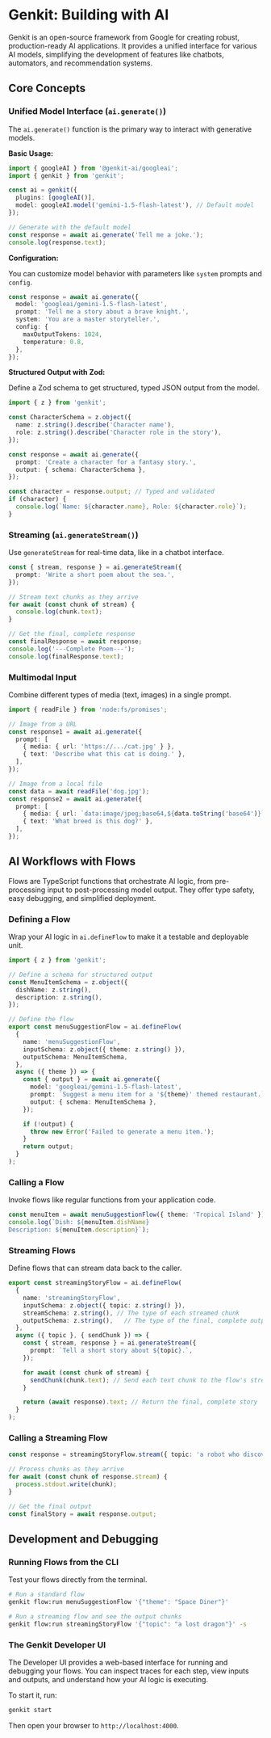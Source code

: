 # Genkit: Building with AI

Genkit is an open-source framework from Google for creating robust, production-ready AI applications. It provides a unified interface for various AI models, simplifying the development of features like chatbots, automators, and recommendation systems.

## Core Concepts

### Unified Model Interface (`ai.generate()`)

The `ai.generate()` function is the primary way to interact with generative models.

**Basic Usage:**

```typescript
import { googleAI } from '@genkit-ai/googleai';
import { genkit } from 'genkit';

const ai = genkit({
  plugins: [googleAI()],
  model: googleAI.model('gemini-1.5-flash-latest'), // Default model
});

// Generate with the default model
const response = await ai.generate('Tell me a joke.');
console.log(response.text);
```

**Configuration:**

You can customize model behavior with parameters like `system` prompts and `config`.

```typescript
const response = await ai.generate({
  model: 'googleai/gemini-1.5-flash-latest',
  prompt: 'Tell me a story about a brave knight.',
  system: 'You are a master storyteller.',
  config: {
    maxOutputTokens: 1024,
    temperature: 0.8,
  },
});
```

**Structured Output with Zod:**

Define a Zod schema to get structured, typed JSON output from the model.

```typescript
import { z } from 'genkit';

const CharacterSchema = z.object({
  name: z.string().describe('Character name'),
  role: z.string().describe('Character role in the story'),
});

const response = await ai.generate({
  prompt: 'Create a character for a fantasy story.',
  output: { schema: CharacterSchema },
});

const character = response.output; // Typed and validated
if (character) {
  console.log(`Name: ${character.name}, Role: ${character.role}`);
}
```

### Streaming (`ai.generateStream()`)

Use `generateStream` for real-time data, like in a chatbot interface.

```typescript
const { stream, response } = ai.generateStream({
  prompt: 'Write a short poem about the sea.',
});

// Stream text chunks as they arrive
for await (const chunk of stream) {
  console.log(chunk.text);
}

// Get the final, complete response
const finalResponse = await response;
console.log('---Complete Poem---');
console.log(finalResponse.text);
```

### Multimodal Input

Combine different types of media (text, images) in a single prompt.

```typescript
import { readFile } from 'node:fs/promises';

// Image from a URL
const response1 = await ai.generate({
  prompt: [
    { media: { url: 'https://.../cat.jpg' } },
    { text: 'Describe what this cat is doing.' },
  ],
});

// Image from a local file
const data = await readFile('dog.jpg');
const response2 = await ai.generate({
  prompt: [
    { media: { url: `data:image/jpeg;base64,${data.toString('base64')}` } },
    { text: 'What breed is this dog?' },
  ],
});
```

## AI Workflows with Flows

Flows are TypeScript functions that orchestrate AI logic, from pre-processing input to post-processing model output. They offer type safety, easy debugging, and simplified deployment.

### Defining a Flow

Wrap your AI logic in `ai.defineFlow` to make it a testable and deployable unit.

```typescript
import { z } from 'genkit';

// Define a schema for structured output
const MenuItemSchema = z.object({
  dishName: z.string(),
  description: z.string(),
});

// Define the flow
export const menuSuggestionFlow = ai.defineFlow(
  {
    name: 'menuSuggestionFlow',
    inputSchema: z.object({ theme: z.string() }),
    outputSchema: MenuItemSchema,
  },
  async ({ theme }) => {
    const { output } = await ai.generate({
      model: 'googleai/gemini-1.5-flash-latest',
      prompt: `Suggest a menu item for a '${theme}' themed restaurant.`,
      output: { schema: MenuItemSchema },
    });

    if (!output) {
      throw new Error('Failed to generate a menu item.');
    }
    return output;
  }
);
```

### Calling a Flow

Invoke flows like regular functions from your application code.

```typescript
const menuItem = await menuSuggestionFlow({ theme: 'Tropical Island' });
console.log(`Dish: ${menuItem.dishName}
Description: ${menuItem.description}`);
```

### Streaming Flows

Define flows that can stream data back to the caller.

```typescript
export const streamingStoryFlow = ai.defineFlow(
  {
    name: 'streamingStoryFlow',
    inputSchema: z.object({ topic: z.string() }),
    streamSchema: z.string(), // The type of each streamed chunk
    outputSchema: z.string(),   // The type of the final, complete output
  },
  async ({ topic }, { sendChunk }) => {
    const { stream, response } = ai.generateStream({
      prompt: `Tell a short story about ${topic}.`,
    });

    for await (const chunk of stream) {
      sendChunk(chunk.text); // Send each text chunk to the flow's stream
    }

    return (await response).text; // Return the final, complete story
  }
);
```

### Calling a Streaming Flow

```typescript
const response = streamingStoryFlow.stream({ topic: 'a robot who discovers music' });

// Process chunks as they arrive
for await (const chunk of response.stream) {
  process.stdout.write(chunk);
}

// Get the final output
const finalStory = await response.output;
```

## Development and Debugging

### Running Flows from the CLI

Test your flows directly from the terminal.

```bash
# Run a standard flow
genkit flow:run menuSuggestionFlow '{"theme": "Space Diner"}'

# Run a streaming flow and see the output chunks
genkit flow:run streamingStoryFlow '{"topic": "a lost dragon"}' -s
```

### The Genkit Developer UI

The Developer UI provides a web-based interface for running and debugging your flows. You can inspect traces for each step, view inputs and outputs, and understand how your AI logic is executing.

To start it, run:
```bash
genkit start
```
Then open your browser to `http://localhost:4000`.
